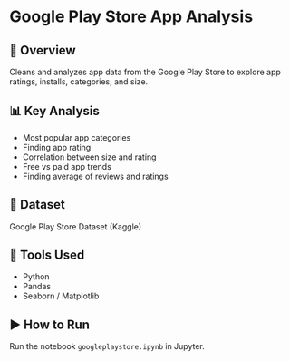 # Google Play Store App Analysis

## 📌 Overview
Cleans and analyzes app data from the Google Play Store to explore app ratings, installs, categories, and size.

## 📊 Key Analysis
- Most popular app categories
- Finding app rating
- Correlation between size and rating
- Free vs paid app trends
- Finding average of reviews and ratings

## 📁 Dataset
Google Play Store Dataset (Kaggle)

## 🧰 Tools Used
- Python
- Pandas
- Seaborn / Matplotlib

## ▶️ How to Run
Run the notebook `googleplaystore.ipynb` in Jupyter.
